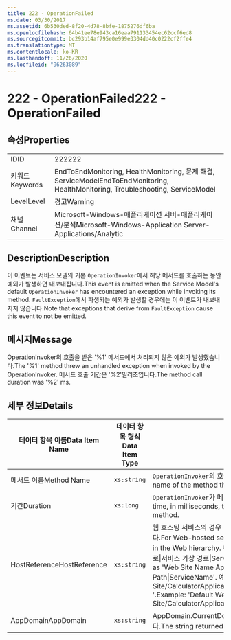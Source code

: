 ```yaml
---
title: 222 - OperationFailed
ms.date: 03/30/2017
ms.assetid: 6b530ded-8f20-4d78-8bfe-1875276df6ba
ms.openlocfilehash: 64b41ee78e943ca16eaa791133454ec62ccf6ed8
ms.sourcegitcommit: bc293b14af795e0e999e3304dd40c0222cf2ffe4
ms.translationtype: MT
ms.contentlocale: ko-KR
ms.lasthandoff: 11/26/2020
ms.locfileid: "96263089"
---
```

# <a name="222---operationfailed"></a><span data-ttu-id="0bff0-102">222 - OperationFailed</span><span class="sxs-lookup"><span data-stu-id="0bff0-102">222 - OperationFailed</span></span>

## <a name="properties"></a><span data-ttu-id="0bff0-103">속성</span><span class="sxs-lookup"><span data-stu-id="0bff0-103">Properties</span></span>  
  
|||  
|-|-|  
|<span data-ttu-id="0bff0-104">ID</span><span class="sxs-lookup"><span data-stu-id="0bff0-104">ID</span></span>|<span data-ttu-id="0bff0-105">222</span><span class="sxs-lookup"><span data-stu-id="0bff0-105">222</span></span>|  
|<span data-ttu-id="0bff0-106">키워드</span><span class="sxs-lookup"><span data-stu-id="0bff0-106">Keywords</span></span>|<span data-ttu-id="0bff0-107">EndToEndMonitoring, HealthMonitoring, 문제 해결, ServiceModel</span><span class="sxs-lookup"><span data-stu-id="0bff0-107">EndToEndMonitoring, HealthMonitoring, Troubleshooting, ServiceModel</span></span>|  
|<span data-ttu-id="0bff0-108">Level</span><span class="sxs-lookup"><span data-stu-id="0bff0-108">Level</span></span>|<span data-ttu-id="0bff0-109">경고</span><span class="sxs-lookup"><span data-stu-id="0bff0-109">Warning</span></span>|  
|<span data-ttu-id="0bff0-110">채널</span><span class="sxs-lookup"><span data-stu-id="0bff0-110">Channel</span></span>|<span data-ttu-id="0bff0-111">Microsoft-Windows-애플리케이션 서버-애플리케이션/분석</span><span class="sxs-lookup"><span data-stu-id="0bff0-111">Microsoft-Windows-Application Server-Applications/Analytic</span></span>|  
  
## <a name="description"></a><span data-ttu-id="0bff0-112">Description</span><span class="sxs-lookup"><span data-stu-id="0bff0-112">Description</span></span>  

 <span data-ttu-id="0bff0-113">이 이벤트는 서비스 모델의 기본 `OperationInvoker`에서 해당 메서드를 호출하는 동안 예외가 발생하면 내보내집니다.</span><span class="sxs-lookup"><span data-stu-id="0bff0-113">This event is emitted when the Service Model's default `OperationInvoker` has encountered an exception while invoking its method.</span></span> <span data-ttu-id="0bff0-114">`FaultException`에서 파생되는 예외가 발생할 경우에는 이 이벤트가 내보내지지 않습니다.</span><span class="sxs-lookup"><span data-stu-id="0bff0-114">Note that exceptions that derive from `FaultException` cause this event to not be emitted.</span></span>  
  
## <a name="message"></a><span data-ttu-id="0bff0-115">메시지</span><span class="sxs-lookup"><span data-stu-id="0bff0-115">Message</span></span>  

 <span data-ttu-id="0bff0-116">OperationInvoker의 호출을 받은 '%1' 메서드에서 처리되지 않은 예외가 발생했습니다.</span><span class="sxs-lookup"><span data-stu-id="0bff0-116">The '%1' method threw an unhandled exception when invoked by the OperationInvoker.</span></span> <span data-ttu-id="0bff0-117">메서드 호출 기간은 '%2'밀리초입니다.</span><span class="sxs-lookup"><span data-stu-id="0bff0-117">The method call duration was '%2' ms.</span></span>  
  
## <a name="details"></a><span data-ttu-id="0bff0-118">세부 정보</span><span class="sxs-lookup"><span data-stu-id="0bff0-118">Details</span></span>  
  
|<span data-ttu-id="0bff0-119">데이터 항목 이름</span><span class="sxs-lookup"><span data-stu-id="0bff0-119">Data Item Name</span></span>|<span data-ttu-id="0bff0-120">데이터 항목 형식</span><span class="sxs-lookup"><span data-stu-id="0bff0-120">Data Item Type</span></span>|<span data-ttu-id="0bff0-121">Description</span><span class="sxs-lookup"><span data-stu-id="0bff0-121">Description</span></span>|  
|--------------------|--------------------|-----------------|  
|<span data-ttu-id="0bff0-122">메서드 이름</span><span class="sxs-lookup"><span data-stu-id="0bff0-122">Method Name</span></span>|`xs:string`|<span data-ttu-id="0bff0-123">`OperationInvoker`의 호출을 받은 메서드의 CLR 이름입니다.</span><span class="sxs-lookup"><span data-stu-id="0bff0-123">The CLR name of the method that was invoked by the `OperationInvoker`.</span></span>|  
|<span data-ttu-id="0bff0-124">기간</span><span class="sxs-lookup"><span data-stu-id="0bff0-124">Duration</span></span>|`xs:long`|<span data-ttu-id="0bff0-125">`OperationInvoker`가 메서드를 호출하는 데 걸린 시간(밀리초)입니다.</span><span class="sxs-lookup"><span data-stu-id="0bff0-125">The time, in milliseconds, that it took the `OperationInvoker` to invoke the method.</span></span>|  
|<span data-ttu-id="0bff0-126">HostReference</span><span class="sxs-lookup"><span data-stu-id="0bff0-126">HostReference</span></span>|`xs:string`|<span data-ttu-id="0bff0-127">웹 호스팅 서비스의 경우 이 필드는 웹 계층의 서비스를 고유하게 식별합니다.</span><span class="sxs-lookup"><span data-stu-id="0bff0-127">For Web-hosted services, this field uniquely identifies the service in the Web hierarchy.</span></span> <span data-ttu-id="0bff0-128">해당 형식은 ' 웹 사이트 이름 응용 프로그램 가상 경로&#124;서비스 가상 경로&#124;ServiceName '으로 정의 됩니다.</span><span class="sxs-lookup"><span data-stu-id="0bff0-128">Its format is defined as 'Web Site Name Application Virtual Path&#124;Service Virtual Path&#124;ServiceName'.</span></span> <span data-ttu-id="0bff0-129">예: ' Default Web Site/CalculatorApplication&#124;/CalculatorService.svc&#124;CalculatorService '.</span><span class="sxs-lookup"><span data-stu-id="0bff0-129">Example: 'Default Web Site/CalculatorApplication&#124;/CalculatorService.svc&#124;CalculatorService'.</span></span>|  
|<span data-ttu-id="0bff0-130">AppDomain</span><span class="sxs-lookup"><span data-stu-id="0bff0-130">AppDomain</span></span>|`xs:string`|<span data-ttu-id="0bff0-131">AppDomain.CurrentDomain.FriendlyName에서 반환되는 문자열입니다.</span><span class="sxs-lookup"><span data-stu-id="0bff0-131">The string returned by AppDomain.CurrentDomain.FriendlyName.</span></span>|
